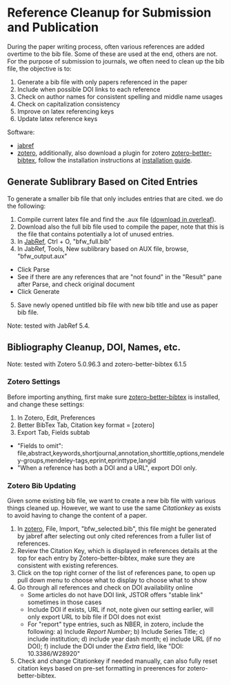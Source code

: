 # Reference Cleanup for Submission and Publication

During the paper writing process, often various references are added overtime to the bib file. Some of these are used at the end, others are not. For the purpose of submission to journals, we often need to clean up the bib file, the objective is to:

1. Generate a bib file with only papers referenced in the paper
2. Include when possible DOI links to each reference
3. Check on author names for consistent spelling and middle name usages
4. Check on capitalization consistency
5. Improve on latex referencing keys
6. Update latex reference keys

Software:

- [jabref](https://www.jabref.org/)
- [zotero](https://www.zotero.org/), additionally, also download a plugin for zotero [zotero-better-bibtex](https://retorque.re/zotero-better-bibtex/), follow the installation instructions at [installation guide](https://retorque.re/zotero-better-bibtex/installation/).

## Generate Sublibrary Based on Cited Entries

To generate a smaller bib file that only includes entries that are cited. we do the following:

1. Compile current latex file and find the .aux file ([download in overleaf](https://www.overleaf.com/learn/how-to/View_generated_files)).
2. Download also the full bib file used to compile the paper, note that this is the file that contains potentially a lot of unused entries.
3. In [JabRef](https://www.jabref.org/), Ctrl + O, "bfw_full.bib"
4. In JabRef, Tools, New sublibrary based on AUX file, browse, "bfw_output.aux"
  + Click Parse
  + See if there are any references that are "not found" in the "Result" pane after Parse, and check original document
  + Click Generate
5. Save newly opened untitled bib file with new bib title and use as paper bib file.

Note: tested with JabRef 5.4.

## Bibliography Cleanup, DOI, Names, etc.

Note: tested with Zotero 5.0.96.3 and zotero-better-bibtex 6.1.5

### Zotero Settings

Before importing anything, first make sure [zotero-better-bibtex](https://retorque.re/zotero-better-bibtex/) is installed, and change these settings:

1. In Zotero, Edit, Preferences
2. Better BibTex Tab, Citation key format = [zotero]
3. Export Tab, Fields subtab
  + "Fields to omit": file,abstract,keywords,shortjournal,annotation,shorttitle,options,mendeley-groups,mendeley-tags,eprint,eprinttype,langid
  + "When a reference has both a DOI and a URL", export DOI only.

### Zotero Bib Updating

Given some existing bib file, we want to create a new bib file with various things cleaned up. However, we want to use the same *Citationkey* as exists to avoid having to change the content of a paper.

1. In [zotero](https://www.zotero.org/), File, Import, "bfw_selected.bib", this file might be generated by jabref after selecting out only cited references from a fuller list of references.
2. Review the Citation Key, which is displayed in references details at the top for each entry by Zotero-better-bibtex, make sure they are consistent with existing references.
3. Click on the top right corner of the list of references pane, to open up pull down menu to choose what to display to choose what to show
4. Go through all references and check on DOI availability online
    + Some articles do not have DOI link, JSTOR offers "stable link" sometimes in those cases
    + Include DOI if exists, URL if not, note given our setting earlier, will only export URL to bib file if DOI does not exist
    + For "report" type entries, such as NBER, in zotero, include the following: a) Include *Report Number*; b) Include Series Title; c) include institution; d) include year dash month; e) include URL (if no DOI); f) include the DOI under the *Extra* field, like "DOI: 10.3386/W28920"
5. Check and change Citationkey if needed manually, can also fully reset citation keys based on pre-set formatting in preerences for zotero-better-bibtex.
